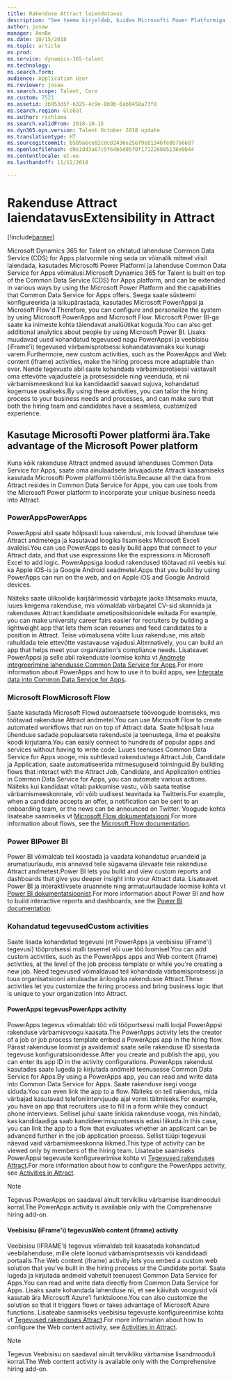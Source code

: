 ```yaml
---
title: Rakenduse Attract laiendatavus
description: "See teema kirjeldab, kuidas Microsofti Power Platformiga on võimalik laiendada Microsoft Dynamics 365 for Talent - Attract rakendust."
author: josaw
manager: AnnBe
ms.date: 10/15/2018
ms.topic: article
ms.prod: 
ms.service: dynamics-365-talent
ms.technology: 
ms.search.form: 
audience: Application User
ms.reviewer: josaw
ms.search.scope: Talent, Core
ms.custom: 7521
ms.assetid: 3b953d5f-6325-4c9e-8b9b-6ab0458a73f8
ms.search.region: Global
ms.author: rschloma
ms.search.validFrom: 2018-10-15
ms.dyn365.ops.version: Talent October 2018 update
ms.translationtype: HT
ms.sourcegitcommit: b589a6ce02cdc02436e256f9e81346fe8b766687
ms.openlocfilehash: d9e1dd3a67c5f64b5d05f0f171226085138e0b44
ms.contentlocale: et-ee
ms.lasthandoff: 11/12/2018

---
```


# <a name="extensibility-in-attract"></a><span data-ttu-id="c3521-103">Rakenduse Attract laiendatavus</span><span class="sxs-lookup"><span data-stu-id="c3521-103">Extensibility in Attract</span></span>

[!include[banner](../includes/banner.md)]

<span data-ttu-id="c3521-104">Microsoft Dynamics 365 for Talent on ehitatud lahenduse Common Data Service (CDS) for Apps platvormile ning seda on võimalik mitmel viisil laiendada, kasutades Microsofti Power Platformi ja lahenduse Common Data Service for Apps võimalusi.</span><span class="sxs-lookup"><span data-stu-id="c3521-104">Microsoft Dynamics 365 for Talent is built on top of the Common Data Service (CDS) for Apps platform, and can be extended in various ways by using the Microsoft Power Platform and the capabilities that Common Data Service for Apps offers.</span></span> <span data-ttu-id="c3521-105">Seega saate süsteemi konfigureerida ja isikupärastada, kasutades Microsoft PowerAppsi ja Microsoft Flow'd.</span><span class="sxs-lookup"><span data-stu-id="c3521-105">Therefore, you can configure and personalize the system by using Microsoft PowerApps and Microsoft Flow.</span></span> <span data-ttu-id="c3521-106">Microsoft Power BI-ga saate ka inimeste kohta täiendavat analüütikat koguda.</span><span class="sxs-lookup"><span data-stu-id="c3521-106">You can also get additional analytics about people by using Microsoft Power BI.</span></span> <span data-ttu-id="c3521-107">Lisaks muudavad uued kohandatud tegevused nagu PowerAppsi ja veebisisu (iFrame'i) tegevused värbamisprotsessi kohandatavamaks kui kunagi varem.</span><span class="sxs-lookup"><span data-stu-id="c3521-107">Furthermore, new custom activities, such as the PowerApps and Web content (iframe) activities, make the hiring process more adaptable than ever.</span></span> <span data-ttu-id="c3521-108">Nende tegevuste abil saate kohandada värbamisprotsessi vastavalt oma ettevõtte vajadustele ja protsessidele ning veenduda, et nii värbamismeeskond kui ka kandidaadid saavad sujuva, kohandatud kogemuse osaliseks.</span><span class="sxs-lookup"><span data-stu-id="c3521-108">By using these activities, you can tailor the hiring process to your business needs and processes, and can make sure that both the hiring team and candidates have a seamless, customized experience.</span></span>

## <a name="take-advantage-of-the-microsoft-power-platform"></a><span data-ttu-id="c3521-109">Kasutage Microsofti Power platformi ära.</span><span class="sxs-lookup"><span data-stu-id="c3521-109">Take advantage of the Microsoft Power platform</span></span> 

<span data-ttu-id="c3521-110">Kuna kõik rakenduse Attract andmed asvuad lahenduses Common Data Service for Apps, saate oma ainulaadsete ärivajaduste Attracti kaasamiseks kasutada Microsofti Power platformi tööriistu.</span><span class="sxs-lookup"><span data-stu-id="c3521-110">Because all the data from Attract resides in Common Data Service for Apps, you can use tools from the Microsoft Power platform to incorporate your unique business needs into Attract.</span></span>

### <a name="powerapps"></a><span data-ttu-id="c3521-111">PowerApps</span><span class="sxs-lookup"><span data-stu-id="c3521-111">PowerApps</span></span>

<span data-ttu-id="c3521-112">PowerAppsi abil saate hõlpsasti luua rakendusi, mis loovad ühenduse teie Attract andmetega ja kasutavad loogika lisamiseks Microsoft Exceli avaldisi.</span><span class="sxs-lookup"><span data-stu-id="c3521-112">You can use PowerApps to easily build apps that connect to your Attract data, and that use expressions like the expressions in Microsoft Excel to add logic.</span></span> <span data-ttu-id="c3521-113">PowerAppsiga loodud rakendused töötavad nii veebis kui ka Apple iOS-is ja Google Android seadmetel.</span><span class="sxs-lookup"><span data-stu-id="c3521-113">Apps that you build by using PowerApps can run on the web, and on Apple iOS and Google Android devices.</span></span>

<span data-ttu-id="c3521-114">Näiteks saate ülikoolide karjäärimessid värbajate jaoks lihtsamaks muuta, luues kergema rakenduse, mis võimaldab värbajatel CV-sid skannida ja rakenduses Attract kandidaate ametipositsioonidele esitada.</span><span class="sxs-lookup"><span data-stu-id="c3521-114">For example, you can make university career fairs easier for recruiters by building a lightweight app that lets them scan resumes and feed candidates to a position in Attract.</span></span> <span data-ttu-id="c3521-115">Teise võimalusena võite luua rakenduse, mis aitab rahuldada teie ettevõtte vastavause vajadusi.</span><span class="sxs-lookup"><span data-stu-id="c3521-115">Alternatively, you can build an app that helps meet your organization's compliance needs.</span></span> <span data-ttu-id="c3521-116">Lisateavet PowerAppsi ja selle abil rakenduste loomise kohta vt [Andmete integreerimine lahendusse Common Data Service for Apps](https://docs.microsoft.com/en-us/powerapps).</span><span class="sxs-lookup"><span data-stu-id="c3521-116">For more information about PowerApps and how to use it to build apps, see [Integrate data into Common Data Service for Apps](https://docs.microsoft.com/en-us/powerapps).</span></span>

### <a name="microsoft-flow"></a><span data-ttu-id="c3521-117">Microsoft Flow</span><span class="sxs-lookup"><span data-stu-id="c3521-117">Microsoft Flow</span></span> 

<span data-ttu-id="c3521-118">Saate kasutada Microsoft Flowd automaatsete töövoogude loomiseks, mis töötavad rakenduse Attract andmetel.</span><span class="sxs-lookup"><span data-stu-id="c3521-118">You can use Microsoft Flow to create automated workflows that run on top of Attract data.</span></span> <span data-ttu-id="c3521-119">Saate hõlpsalt luua ühenduse sadade populaarsete rakenduste ja teenustega, ilma et peaksite koodi kirjutama.</span><span class="sxs-lookup"><span data-stu-id="c3521-119">You can easily connect to hundreds of popular apps and services without having to write code.</span></span> <span data-ttu-id="c3521-120">Luues teenuses Common Data Service for Apps vooge, mis suhtlevad rakendustega Attract Job, Candidate ja Application, saate automatiseerida mitmesuguseid toiminguid.</span><span class="sxs-lookup"><span data-stu-id="c3521-120">By building flows that interact with the Attract Job, Candidate, and Application entities in Common Data Service for Apps, you can automate various actions.</span></span> <span data-ttu-id="c3521-121">Näiteks kui kandidaat võtab pakkumise vastu, võib saata teatise värbamismeeskonnale, või võib uudisest teavitada ka Twitteris.</span><span class="sxs-lookup"><span data-stu-id="c3521-121">For example, when a candidate accepts an offer, a notification can be sent to an onboarding team, or the news can be announced on Twitter.</span></span> <span data-ttu-id="c3521-122">Voogude kohta lisateabe saamiseks vt [Microsoft Flow dokumentatsiooni](https://docs.microsoft.com/en-us/flow/).</span><span class="sxs-lookup"><span data-stu-id="c3521-122">For more information about flows, see the [Microsoft Flow documentation](https://docs.microsoft.com/en-us/flow/).</span></span>

### <a name="power-bi"></a><span data-ttu-id="c3521-123">Power BI</span><span class="sxs-lookup"><span data-stu-id="c3521-123">Power BI</span></span>

<span data-ttu-id="c3521-124">Power BI võimaldab teil koostada ja vaadata kohandatud aruandeid ja arumatuurlaudu, mis annavad teile sügavama ülevaate teie rakenduse Attract andmetest.</span><span class="sxs-lookup"><span data-stu-id="c3521-124">Power BI lets you build and view custom reports and dashboards that give you deeper insight into your Attract data.</span></span> <span data-ttu-id="c3521-125">Lisateavet Power BI ja interaktiivsete aruannete ning armatuurlaudade loomise kohta vt [Power BI dokumentatsioonist](https://docs.microsoft.com/en-us/power-bi/).</span><span class="sxs-lookup"><span data-stu-id="c3521-125">For more information about Power BI and how to build interactive reports and dashboards, see the [Power BI documentation](https://docs.microsoft.com/en-us/power-bi/).</span></span>

### <a name="custom-activities"></a><span data-ttu-id="c3521-126">Kohandatud tegevused</span><span class="sxs-lookup"><span data-stu-id="c3521-126">Custom activities</span></span> 

<span data-ttu-id="c3521-127">Saate lisada kohandatud tegevusi (nt PowerApps ja veebisisu (iFrame'i) tegevusi) tööprotsessi malli tasemel või uue töö loomisel.</span><span class="sxs-lookup"><span data-stu-id="c3521-127">You can add custom activities, such as the PowerApps apps and Web content (iframe) activities, at the level of the job process template or while you're creating a new job.</span></span> <span data-ttu-id="c3521-128">Need tegevused võimaldavad teil kohandada värbamisprotsessi ja tuua organisatsiooni ainulaadse äriloogika rakendusse Attract.</span><span class="sxs-lookup"><span data-stu-id="c3521-128">These activities let you customize the hiring process and bring business logic that is unique to your organization into Attract.</span></span>

#### <a name="powerapps-activity"></a><span data-ttu-id="c3521-129">PowerAppsi tegevus</span><span class="sxs-lookup"><span data-stu-id="c3521-129">PowerApps activity</span></span> 

<span data-ttu-id="c3521-130">PowerApps tegevus võimaldab töö või tööportsessi malli loojal PowerAppsi rakenduse värbamisvoogu kaasata.</span><span class="sxs-lookup"><span data-stu-id="c3521-130">The PowerApps activity lets the creator of a job or job process template embed a PowerApps app in the hiring flow.</span></span> <span data-ttu-id="c3521-131">Pärast rakenduse loomist ja avaldamist saate selle rakenduse ID sisestada tegevuse konfiguratsioonidesse.</span><span class="sxs-lookup"><span data-stu-id="c3521-131">After you create and publish the app, you can enter its app ID in the activity configurations.</span></span> <span data-ttu-id="c3521-132">PowerApps rakendust kasutades saate lugeda ja kirjutada andmeid teenusesse Common Data Service for Apps.</span><span class="sxs-lookup"><span data-stu-id="c3521-132">By using a PowerApps app, you can read and write data into Common Data Service for Apps.</span></span> <span data-ttu-id="c3521-133">Saate rakenduse isegi vooga siduda.</span><span class="sxs-lookup"><span data-stu-id="c3521-133">You can even link the app to a flow.</span></span> <span data-ttu-id="c3521-134">Näiteks on teil rakendus, mida värbajad kasutavad telefoniintervjuude ajal vormi täitmiseks.</span><span class="sxs-lookup"><span data-stu-id="c3521-134">For example, you have an app that recruiters use to fill in a form while they conduct phone interviews.</span></span> <span data-ttu-id="c3521-135">Sellisel juhul saate linkida rakenduse vooga, mis hindab, kas kandidaadiga saab kandideerimisprotsessis edasi liikuda.</span><span class="sxs-lookup"><span data-stu-id="c3521-135">In this case, you can link the app to a flow that evaluates whether an applicant can be advanced further in the job application process.</span></span> <span data-ttu-id="c3521-136">Sellist tüüpi tegevusi näevad vaid värbamismeeskonna liikmed.</span><span class="sxs-lookup"><span data-stu-id="c3521-136">This type of activity can be viewed only by members of the hiring team.</span></span> <span data-ttu-id="c3521-137">Lisateabe saamiseks PowerAppsi tegevuste konfigureerimise kohta vt [Tegevused rakenduses Attract](./activities-attract.md).</span><span class="sxs-lookup"><span data-stu-id="c3521-137">For more information about how to configure the PowerApps activity, see [Activities in Attract](./activities-attract.md).</span></span>

> [!NOTE]
> <span data-ttu-id="c3521-138">Tegevus PowerApps on saadaval ainult tervikliku värbamise lisandmooduli korral.</span><span class="sxs-lookup"><span data-stu-id="c3521-138">The PowerApps activity is available only with the Comprehensive hiring add-on.</span></span>

#### <a name="web-content-iframe-activity"></a><span data-ttu-id="c3521-139">Veebisisu (iFrame'i) tegevus</span><span class="sxs-lookup"><span data-stu-id="c3521-139">Web content (iframe) activity</span></span>

<span data-ttu-id="c3521-140">Veebisisu (IFRAME'i) tegevus võimaldab teil kaasatada kohandatud veebilahenduse, mille olete loonud värbamisprotsessis või kandidaadi portaalis.</span><span class="sxs-lookup"><span data-stu-id="c3521-140">The Web content (iframe) activity lets you embed a custom web solution that you've built in the hiring process or the Candidate portal.</span></span> <span data-ttu-id="c3521-141">Saate lugeda ja kirjutada andmeid vahetult teenusest Common Data Service for Apps.</span><span class="sxs-lookup"><span data-stu-id="c3521-141">You can read and write data directly from Common Data Service for Apps.</span></span> <span data-ttu-id="c3521-142">Lisaks saate kohandada lahenduse nii, et see käivitab voogusid või kasutab ära Microsoft Azure'i funktsioone.</span><span class="sxs-lookup"><span data-stu-id="c3521-142">You can also customize the solution so that it triggers flows or takes advantage of Microsoft Azure functions.</span></span> <span data-ttu-id="c3521-143">Lisateabe saamiseks veebisisu tegevuste konfigureerimise kohta vt [Tegevused rakenduses Attract](./activities-attract.md).</span><span class="sxs-lookup"><span data-stu-id="c3521-143">For more information about how to configure the Web content activity, see [Activities in Attract](./activities-attract.md).</span></span>

> [!NOTE]
> <span data-ttu-id="c3521-144">Tegevus Veebisisu on saadaval ainult tervikliku värbamise lisandmooduli korral.</span><span class="sxs-lookup"><span data-stu-id="c3521-144">The Web content activity is available only with the Comprehensive hiring add-on.</span></span>

